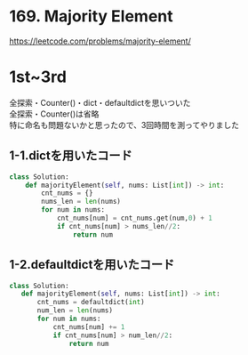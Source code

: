 # 169. Majority Element
https://leetcode.com/problems/majority-element/

# 1st~3rd
全探索・Counter()・dict・defaultdictを思いついた    
全探索・Counter()は省略   
特に命名も問題ないかと思ったので、3回時間を測ってやりました

## 1-1.dictを用いたコード
```python
class Solution:
    def majorityElement(self, nums: List[int]) -> int:
        cnt_nums = {}
        nums_len = len(nums)
        for num in nums:
            cnt_nums[num] = cnt_nums.get(num,0) + 1
            if cnt_nums[num] > nums_len//2:
                return num
```
## 1-2.defaultdictを用いたコード

 ```python
class Solution:
    def majorityElement(self, nums: List[int]) -> int:
        cnt_nums = defaultdict(int)
        num_len = len(nums)
        for num in nums:
            cnt_nums[num] += 1
            if cnt_nums[num] > num_len//2:
                return num
```
